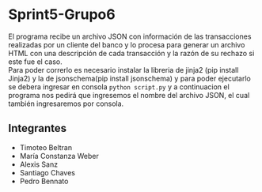# Sprint5-Grupo6
El programa recibe un archivo JSON con información de las transacciones realizadas por un cliente del banco y lo procesa para generar un archivo HTML con una descripción de cada transacción y la razón de su rechazo si este fue el caso.  
Para poder correrlo es necesario instalar la libreria de jinja2 (pip install Jinja2) y la de jsonschema(pip install jsonschema) y para poder
ejecutarlo se debera ingresar en consola `python script.py` y a continuacion el programa nos pedirá que ingresemos el nombre del archivo JSON, el cual también ingresaremos por consola.

## Integrantes
- Timoteo Beltran
- María Constanza Weber
- Alexis Sanz
- Santiago Chaves
- Pedro Bennato
